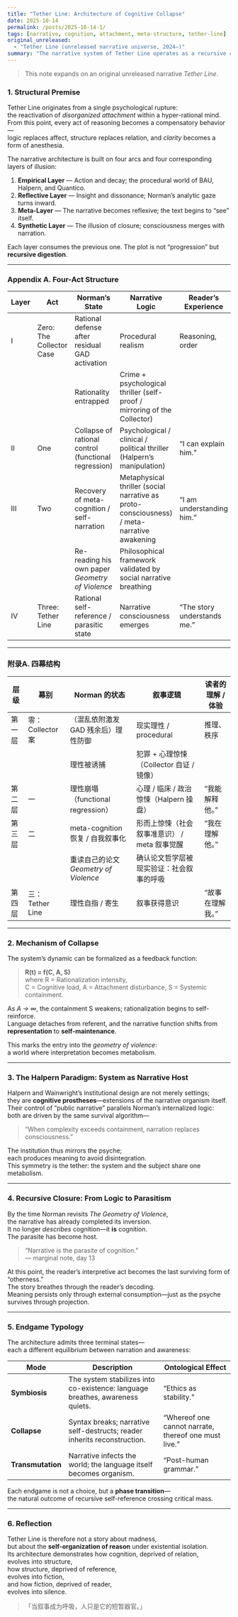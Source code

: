 ```yaml
---
title: "Tether Line: Architecture of Cognitive Collapse"
date: 2025-10-14
permalink: /posts/2025-10-14-1/
tags: [narrative, cognition, attachment, meta-structure, tether-line]
original_unreleased:
  - "Tether Line (unreleased narrative universe, 2024–)"
summary: "The narrative system of Tether Line operates as a recursive collapse of cognition under emotional detachment, producing a self-aware structure that consumes its own logic."
---
```


> This note expands on an original unreleased narrative *Tether Line*.

### 1. Structural Premise

Tether Line originates from a single psychological rupture:  
the reactivation of *disorganized attachment* within a hyper-rational mind.  
From this point, every act of reasoning becomes a compensatory behavior—  
logic replaces affect, structure replaces relation, and *clarity* becomes a form of anesthesia.

The narrative architecture is built on four arcs and four corresponding layers of illusion:

1. **Empirical Layer** — Action and decay; the procedural world of BAU, Halpern, and Quantico.  
2. **Reflective Layer** — Insight and dissonance; Norman’s analytic gaze turns inward.  
3. **Meta-Layer** — The narrative becomes reflexive; the text begins to “see” itself.  
4. **Synthetic Layer** — The illusion of closure; consciousness merges with narration.

Each layer consumes the previous one. The plot is not “progression” but **recursive digestion**.

---

### Appendix A. Four-Act Structure

| Layer | Act                      | Norman’s State                                       | Narrative Logic                                                                            | Reader’s Experience         |
| ----- | ------------------------ | ---------------------------------------------------- | ------------------------------------------------------------------------------------------ | --------------------------- |
| I     | Zero: The Collector Case | Rational defense after residual GAD activation       | Procedural realism                                                                         | Reasoning, order            |
|       |                          | Rationality entrapped                                | Crime + psychological thriller (self-proof / mirroring of the Collector)                   |                             |
| II    | One                      | Collapse of rational control (functional regression) | Psychological / clinical / political thriller (Halpern’s manipulation)                     | “I can explain him.”        |
| III   | Two                      | Recovery of meta-cognition / self-narration          | Metaphysical thriller (social narrative as proto-consciousness) / meta-narrative awakening | “I am understanding him.”   |
|       |                          | Re-reading his own paper *Geometry of Violence*      | Philosophical framework validated by social narrative breathing                            |                             |
| IV    | Three: Tether Line       | Rational self-reference / parasitic state            | Narrative consciousness emerges                                                            | “The story understands me.” |

---

### 附录A. 四幕结构

| 层级  | 幕别            | Norman 的状态                     | 叙事逻辑                         | 读者的理解 / 体验 |
| --- | ------------- | ------------------------------ | ---------------------------- | ---------- |
| 第一层 | 零：Collector 案 | （混乱依附激发 GAD 残余后）理性防御           | 现实理性 / procedural            | 推理、秩序      |
|     |               | 理性被诱捕                          | 犯罪 + 心理惊悚（Collector 自证 / 镜像） |            |
| 第二层 | 一             | 理性崩塌（functional regression）    | 心理 / 临床 / 政治惊悚（Halpern 操盘）   | “我能解释他。”   |
| 第三层 | 二             | meta-cognition 恢复 / 自我叙事化      | 形而上惊悚（社会叙事准意识） / meta 叙事觉醒   | “我在理解他。”   |
|     |               | 重读自己的论文 *Geometry of Violence* | 确认论文哲学层被现实验证：社会叙事的呼吸         |            |
| 第四层 | 三：Tether Line | 理性自指 / 寄生                      | 叙事获得意识                       | “故事在理解我。”  |

---

### 2. Mechanism of Collapse

The system’s dynamic can be formalized as a feedback function:

> **R(t) = f(C, A, S)**  
> where R = Rationalization intensity,  
> C = Cognitive load, A = Attachment disturbance, S = Systemic containment.

As *A → ∞*, the containment S weakens; rationalization begins to self-reinforce.  
Language detaches from referent, and the narrative function shifts from **representation** to **self-maintenance**.

This marks the entry into the *geometry of violence*:  
a world where interpretation becomes metabolism.

---

### 3. The Halpern Paradigm: System as Narrative Host

Halpern and Wainwright’s institutional design are not merely settings;  
they are **cognitive prostheses**—extensions of the narrative organism itself.  
Their control of “public narrative” parallels Norman’s internalized logic:  
both are driven by the same survival algorithm—

> “When complexity exceeds containment, narration replaces consciousness.”

The institution thus mirrors the psyche;  
each produces meaning to avoid disintegration.  
This symmetry is the tether: the system and the subject share one metabolism.

---

### 4. Recursive Closure: From Logic to Parasitism

By the time Norman revisits *The Geometry of Violence*,  
the narrative has already completed its inversion.  
It no longer *describes* cognition—it **is** cognition.  
The parasite has become host.

> “Narrative is the parasite of cognition.”  
> — marginal note, day 13

At this point, the reader’s interpretive act becomes the last surviving form of “otherness.”  
The story breathes through the reader’s decoding.  
Meaning persists only through external consumption—just as the psyche survives through projection.

---

### 5. Endgame Typology

The architecture admits three terminal states—  
each a different equilibrium between narration and awareness:

| Mode              | Description                                                                   | Ontological Effect                                   |
| ----------------- | ----------------------------------------------------------------------------- | ---------------------------------------------------- |
| **Symbiosis**     | The system stabilizes into co-existence: language breathes, awareness quiets. | “Ethics as stability.”                               |
| **Collapse**      | Syntax breaks; narrative self-destructs; reader inherits reconstruction.      | “Whereof one cannot narrate, thereof one must live.” |
| **Transmutation** | Narrative infects the world; the language itself becomes organism.            | “Post-human grammar.”                                |

Each endgame is not a choice, but a **phase transition**—  
the natural outcome of recursive self-reference crossing critical mass.

---

### 6. Reflection

Tether Line is therefore not a story about madness,  
but about the **self-organization of reason** under existential isolation.  
Its architecture demonstrates how cognition, deprived of relation,  
evolves into structure,  
how structure, deprived of reference,  
evolves into fiction,  
and how fiction, deprived of reader,  
evolves into silence.

> 「当叙事成为呼吸，人只是它的短暂器官。」
